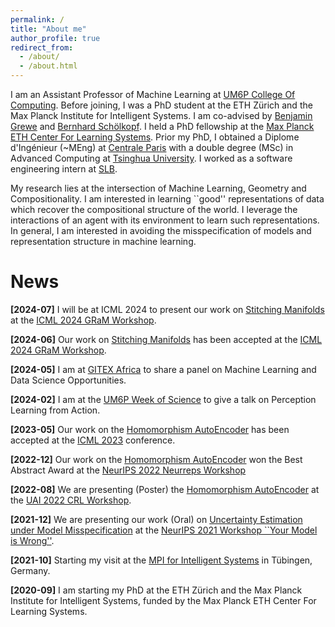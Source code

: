 ```yaml
---
permalink: /
title: "About me"
author_profile: true
redirect_from: 
  - /about/
  - /about.html
---
```



I am an Assistant Professor of Machine Learning at [UM6P College Of Computing](https://cc.um6p.ma/). Before joining, 
I was a PhD student at the ETH Zürich and the Max Planck Institute for Intelligent Systems. I am co-advised by [Benjamin Grewe](https://ee.ethz.ch/the-department/people-a-z/person-detail.MTQ4NjY0.TGlzdC8zMjc5LC0xNjUwNTg5ODIw.html) and [Bernhard Schölkopf](https://is.mpg.de/~bs). I held a PhD fellowship at the [Max Planck ETH Center For Learning Systems](https://learning-systems.org/). Prior my PhD, I obtained a Diplome d'Ingénieur (~MEng) at [Centrale Paris](https://www.centralesupelec.fr/) with a double degree (MSc) in Advanced Computing at [Tsinghua University](https://www.tsinghua.edu.cn/en/). I worked as a software engineering intern at [SLB](https://www.slb.com/).

My research lies at the intersection of Machine Learning, Geometry and Compositionality. I am interested in learning ``good'' representations of data which recover the compositional structure of the world. I leverage the interactions of an agent with its environment to learn such representations. In general, I am interested in avoiding the misspecification of models and representation structure in machine learning.


News
====
**[2024-07]** I will be at ICML 2024 to present our work on [Stitching Manifolds](https://openreview.net/forum?id=roehAtQlGX) at the [ICML 2024 GRaM Workshop](https://gram-workshop.github.io/cfp.html).

**[2024-06]** Our work on [Stitching Manifolds](https://openreview.net/forum?id=roehAtQlGX) has been accepted at the [ICML 2024 GRaM Workshop](https://gram-workshop.github.io/cfp.html).

**[2024-05]** I am at [GITEX Africa](https://gitexafrica.com/) to share a panel on Machine Learning and Data Science Opportunities.

**[2024-02]** I am at the [UM6P Week of Science](https://wos.um6p.ma/) to give a talk on Perception Learning from Action.

**[2023-05]** Our work on the [Homomorphism AutoEncoder](https://arxiv.org/abs/2207.12067) has been accepted at the [ICML 2023](https://icml.cc/Conferences/2023) conference.

**[2022-12]** Our work on the [Homomorphism AutoEncoder](https://arxiv.org/abs/2207.12067) won the Best Abstract Award at the [NeurIPS 2022 Neurreps Workshop](https://www.neurreps.org/)

**[2022-08]** We are presenting (Poster) the [Homomorphism AutoEncoder](https://arxiv.org/abs/2207.12067) at the [UAI 2022 CRL Workshop](https://crl-uai-2022.github.io/). 

**[2021-12]** We are presenting our work (Oral) on [Uncertainty Estimation under Model Misspecification](https://arxiv.org/abs/2111.11763) at the [NeurIPS 2021 Workshop ``Your Model is Wrong''](https://sites.google.com/view/robustbayes-neurips21/home).

**[2021-10]** Starting my visit at the [MPI for Intelligent Systems](https://is.mpg.de/) in Tübingen, Germany.

**[2020-09]** I am starting my PhD at the ETH Zürich and the Max Planck Institute for Intelligent Systems, funded by the Max Planck ETH Center For Learning Systems.
